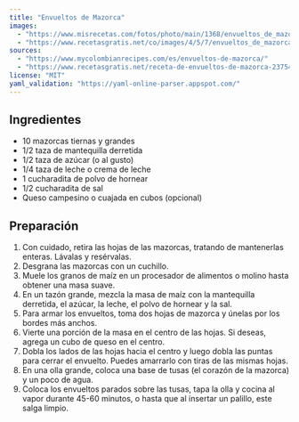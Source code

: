 ```yaml
---
title: "Envueltos de Mazorca"
images:
  - "https://www.misrecetas.com/fotos/photo/main/1368/envueltos_de_mazorca.jpg"
  - "https://www.recetasgratis.net/co/images/4/5/7/envueltos_de_mazorca_23754_600.jpg"
sources:
  - "https://www.mycolombianrecipes.com/es/envueltos-de-mazorca/"
  - "https://www.recetasgratis.net/receta-de-envueltos-de-mazorca-23754.html"
license: "MIT"
yaml_validation: "https://yaml-online-parser.appspot.com/"
---
```


## Ingredientes

* 10 mazorcas tiernas y grandes
* 1/2 taza de mantequilla derretida
* 1/2 taza de azúcar (o al gusto)
* 1/4 taza de leche o crema de leche
* 1 cucharadita de polvo de hornear
* 1/2 cucharadita de sal
* Queso campesino o cuajada en cubos (opcional)

## Preparación

1. Con cuidado, retira las hojas de las mazorcas, tratando de mantenerlas enteras. Lávalas y resérvalas.
2. Desgrana las mazorcas con un cuchillo.
3. Muele los granos de maíz en un procesador de alimentos o molino hasta obtener una masa suave.
4. En un tazón grande, mezcla la masa de maíz con la mantequilla derretida, el azúcar, la leche, el polvo de hornear y la sal.
5. Para armar los envueltos, toma dos hojas de mazorca y únelas por los bordes más anchos.
6. Vierte una porción de la masa en el centro de las hojas. Si deseas, agrega un cubo de queso en el centro.
7. Dobla los lados de las hojas hacia el centro y luego dobla las puntas para cerrar el envuelto. Puedes amarrarlo con tiras de las mismas hojas.
8. En una olla grande, coloca una base de tusas (el corazón de la mazorca) y un poco de agua.
9. Coloca los envueltos parados sobre las tusas, tapa la olla y cocina al vapor durante 45-60 minutos, o hasta que al insertar un palillo, este salga limpio.
